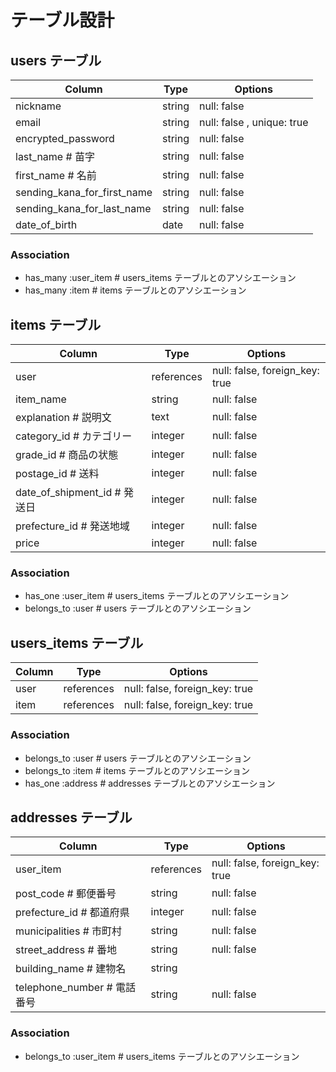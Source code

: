 # テーブル設計

## users テーブル
|Column                           |Type             |Options                           |
|---------------------------------|-----------------|----------------------------------|
|nickname                         |string           |null: false                       |
|email                            |string           |null: false , unique: true        |
|encrypted_password               |string           |null: false                       |
|last_name  # 苗字                 |string           |null: false                       |
|first_name  # 名前                |string           |null: false                       |
|sending_kana_for_first_name      |string           |null: false                       |
|sending_kana_for_last_name       |string           |null: false                       |
|date_of_birth                    |date             |null: false                       |
### Association
- has_many :user_item  # users_items テーブルとのアソシエーション
- has_many :item # items テーブルとのアソシエーション

## items テーブル
|Column                            |Type             |Options                           |
|----------------------------------|-----------------|----------------------------------|
|user                              |references       |null: false, foreign_key: true    |
|item_name                         |string           |null: false                       |
|explanation  # 説明文              |text             |null: false                       |
|category_id  # カテゴリー           |integer          |null: false                       |
|grade_id  # 商品の状態              |integer          |null: false                       |
|postage_id  # 送料                 |integer          |null: false                       |
|date_of_shipment_id  # 発送日      |integer          |null: false                       |
|prefecture_id  # 発送地域          |integer          |null: false                       |
|price                             |integer          |null: false                       |
### Association
- has_one :user_item  # users_items テーブルとのアソシエーション
- belongs_to :user  # users テーブルとのアソシエーション

## users_items テーブル
|Column                           |Type             |Options                           |
|---------------------------------|-----------------|----------------------------------|
|user                             |references       |null: false, foreign_key: true    |
|item                             |references       |null: false, foreign_key: true    |
### Association
- belongs_to :user  # users テーブルとのアソシエーション
- belongs_to :item # items テーブルとのアソシエーション
- has_one :address  # addresses テーブルとのアソシエーション

## addresses テーブル
|Column                            |Type             |Options                           |
|----------------------------------|-----------------|----------------------------------|
|user_item                        |references       |null: false, foreign_key: true    |
|post_code  # 郵便番号              |string           |null: false                       |
|prefecture_id # 都道府県           |integer          |null: false                       |
|municipalities  # 市町村           |string           |null: false                       |
|street_address  # 番地             |string           |null: false                       |
|building_name  # 建物名            |string           |                                  |
|telephone_number  # 電話番号        |string           |null: false                      |
### Association
- belongs_to :user_item  # users_items テーブルとのアソシエーション

